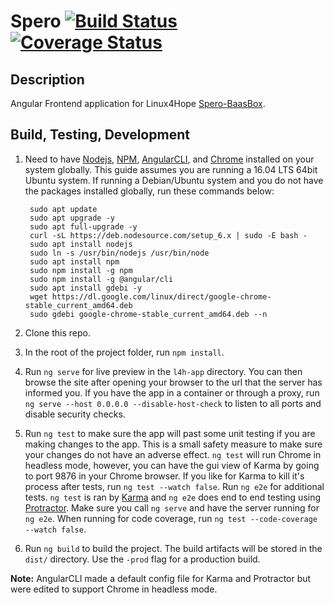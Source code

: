 # Spero [![Build Status](https://travis-ci.org/Linux4Hope/SperoFrontend.svg?branch=master)](https://travis-ci.org/Linux4Hope/SperoFrontend) [![Coverage Status](https://coveralls.io/repos/github/Linux4Hope/SperoFrontend/badge.svg?branch=master)](https://coveralls.io/github/Linux4Hope/SperoFrontend?branch=master)

## Description

Angular Frontend application for Linux4Hope [Spero-BaasBox](https://github.com/Linux4Hope/Spero-BaasBox).

## Build, Testing, Development

1. Need to have [Nodejs](https://nodejs.org/en/), [NPM](https://www.npmjs.com/), [AngularCLI](https://cli.angular.io/), and [Chrome](https://www.google.com/chrome/) installed on your system globally. This guide assumes you are running a 16.04 LTS 64bit Ubuntu system. If running a Debian/Ubuntu system and you do not have the packages installed globally, run these commands below:

        sudo apt update
        sudo apt upgrade -y
        sudo apt full-upgrade -y
        curl -sL https://deb.nodesource.com/setup_6.x | sudo -E bash -  
        sudo apt install nodejs  
        sudo ln -s /usr/bin/nodejs /usr/bin/node  
        sudo apt install npm
        sudo npm install -g npm
        sudo npm install -g @angular/cli
        sudo apt install gdebi -y
        wget https://dl.google.com/linux/direct/google-chrome-stable_current_amd64.deb
        sudo gdebi google-chrome-stable_current_amd64.deb --n

2. Clone this repo.

3. In the root of the project folder, run `npm install`.

4. Run `ng serve` for live preview in the `l4h-app` directory. You can then browse the site after opening your browser to the url that the server has informed you. If you have the app in a
container or through a proxy, run `ng serve --host 0.0.0.0 --disable-host-check`
to listen to all ports and disable security checks.

5. Run `ng test` to make sure the app will past some unit testing if you are making changes to the app. This is a small safety measure to make sure your changes do not have an adverse effect. `ng test` will run Chrome in headless mode, however, you can have
the gui view of Karma by going to port 9876 in your Chrome browser. If you like for Karma to kill it's process after tests, run `ng test --watch false`. Run `ng e2e` for additional tests.
`ng test` is ran by [Karma](https://karma-runner.github.io) and `ng e2e` does end to end testing using [Protractor](http://www.protractortest.org/). Make sure you call `ng serve` and have the server running for `ng e2e`. When running for code coverage, run `ng test --code-coverage --watch false`.

6. Run `ng build` to build the project. The build artifacts will be stored in the `dist/` directory. Use the `-prod` flag for a production build.

**Note:** AngularCLI made a default config file for Karma and Protractor but
were edited to support Chrome in headless mode.
